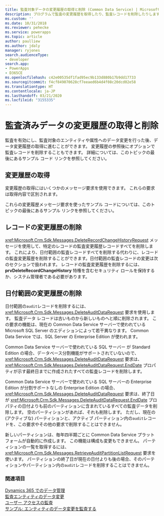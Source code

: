 ```yaml
---
title: 監査対象データの変更履歴の取得と削除 (Common Data Service) | Microsoft Docs
description: プログラムで監査の変更履歴を取得したり、監査レコードを削除したりします。
ms.custom: ''
ms.date: 10/31/2018
ms.reviewer: pehecke
ms.service: powerapps
ms.topic: article
author: paulliew
ms.author: jdaly
manager: ryjones
search.audienceType:
- developer
search.app:
- PowerApps
- D365CE
ms.openlocfilehash: c42e00535df1fad95ec9b133d880b17b9dd17733
ms.sourcegitcommit: f4cf849070628cf7eeaed6b4d4f08c20dcd02e58
ms.translationtype: HT
ms.contentlocale: ja-JP
ms.lasthandoff: 03/21/2020
ms.locfileid: "3155335"
---
```

# <a name="retrieve-and-delete-the-history-of-audited-data-changes"></a>監査済みデータの変更履歴の取得と削除

監査を有効にし、監査対象のエンティティや属性へのデータ変更を行った後、データ変更履歴の取得に進むことができます。 変更履歴の参照後にオプションで監査レコードを削除することもできます。 詳細については、このトピックの最後にあるサンプル コード リンクを参照してください。  
  
## <a name="retrieve-the-change-history"></a>変更履歴の取得 
 
 変更履歴の取得にはいくつかのメッセージ要求を使用できます。 これらの要求は取得内容で区別されます。 
<!-- Bug 696490 should make the Audit entity public again: Refer to the topic  [Audit Entity](entities/audit.md) for a list of message requests related to auditing. -->
これらの変更履歴メッセージ要求を使ったサンプル コードについては、このトピックの最後にあるサンプル リンクを参照してください。

## <a name="delete-the-change-history-for-a-record"></a>レコードの変更履歴の削除
 
 <xref:Microsoft.Crm.Sdk.Messages.DeleteRecordChangeHistoryRequest> メッセージを使用して、特定のレコードの監査変更履歴レコードすべてを削除します。 これにより、日付範囲の監査レコードすべてを削除する代わりに、レコードの監査変更履歴を削除することができます。日付範囲の監査レコードの変更は次のセクションで扱われます。 レコードの監査変更履歴を削除するには、**prvDeleteRecordChangeHistory** 特権を含むセキュリティ ロールを保持するか、システム管理者である必要があります。

## <a name="delete-the-change-history-for-a-date-range"></a>日付範囲の変更履歴の削除

 日付範囲の`audit`レコードを削除するには、<xref:Microsoft.Crm.Sdk.Messages.DeleteAuditDataRequest> 要求を使用します。 監査データ レコードは古いものから新しいものへと順に削除されます。 この要求の機能は、現在の Common Data Service サーバーで使われている Microsoft SQL Server のエディションによって若干異なります。 Common Data Service では、SQL Server の Enterprise Edition が使われます。

 Common Data Service  サーバーで使われている SQL サーバー が Standard Edition の場合、データベース分割機能がサポートされていないので、<xref:Microsoft.Crm.Sdk.Messages.DeleteAuditDataRequest>  要求は、<xref:Microsoft.Crm.Sdk.Messages.DeleteAuditDataRequest.EndDate> プロパティが示す最終日までに作成されたすべての監査レコードを削除します。

 Common Data Service  サーバーで使われている SQL サーバーの Enterprise Edition が分割サポートなしの Enterprise Edition の場合、<xref:Microsoft.Crm.Sdk.Messages.DeleteAuditDataRequest>  要求は、終了日が  <xref:Microsoft.Crm.Sdk.Messages.DeleteAuditDataRequest.EndDate> プロパティの日付よりも前のパーティションに含まれているすべての監査データを削除します。 空のパーティションがあれば、それも削除します。 ただし、現在の (アクティブな) パーティションと、アクティブ パーティション内の`audit`レコードを、この要求やその他の要求で削除することはできません。

 新しいパーティションは、毎年四半期ごとに Common Data Service プラットフォームが自動的に作成します。 この機能は構成も変更もできません。 パーティションの一覧を取得するには、<xref:Microsoft.Crm.Sdk.Messages.RetrieveAuditPartitionListRequest> 要求を使います。 パーティションの終了日が現在の日付よりも後の場合、そのパーティションやパーティション内の`audit`レコードを削除することはできません。  

### <a name="see-also"></a>関連項目

 [Dynamics 365 でのデータ管理](/dynamics365/customer-engagement/developer/manage-data)<br />
 [監査エンティティのデータ変更](/dynamics365/customer-engagement/developer/audit-entity-data-changes)<br />
 [ユーザー アクセスの監査](audit-user-access.md) <br />
 [サンプル: エンティティのデータ変更を監査する](org-service/samples/audit-entity-data-changes.md)
